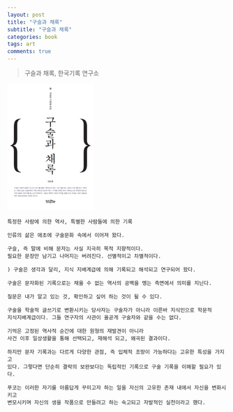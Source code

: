 ```yaml
---
layout: post
title: "구슬과 채록"
subtitle: "구슬과 채록"
categories: book
tags: art
comments: true
---
```


>구슬과 채록, 한국기록 연구소

![](https://github.com/posjkh22/posjkh22.github.io/blob/master/_images/book/01.jpg)

```
특정한 사람에 의한 역사, 특별한 사람들에 의한 기록
```

```
인류의 삶은 애초에 구술문화 속에서 이어져 왔다. 
```

```
구슬, 즉 말에 비해 문자는 사실 지극히 목적 지향적이다.
필요한 문장만 남기고 나머지는 버려진다. 선별적이고 차별적이다.
```

```
) 구술은 생각과 달리, 지식 지배계급에 의해 기록되고 해석되고 연구되어 왔다.
```

```
구술은 문자화된 기록으로는 채울 수 없는 역사의 공백을 멩는 측면에서 의미를 지닌다.
```

```
질문은 내가 알고 있는 것, 확인하고 싶어 하는 것이 될 수 있다.
```

```
구술을 학술적 글쓰기로 변환시키는 당사자는 구술자가 아니라 이른바 지식인으로 학문적 
지식지배계급이다. 그들 연구자의 사관이 올곧게 구술자와 같을 수는 없다.
```

```
기억은 고정된 역사적 순간에 대한 원형의 재발견이 아니라
사건 이후 일상생활을 통해 선택되고, 재해석 되고, 왜곡된 결과이다.
```

```
하지만 문자 기록과는 다르게 다양한 관점, 즉 입체적 조망이 가능하다는 고유한 특성을 가지고
있다. 그렇다면 단순히 결락의 보완보다는 독립적인 기록으로 구술 기록을 이해할 필요가 있다.
```

```
푸코는 이러한 자기를 아름답게 꾸미고자 하는 일을 자신의 고유한 존재 내에서 자신을 변화시키고 
변모시키며 자신의 생을 작품으로 만들려고 하는 숙고되고 자발적인 실천이라고 했다.
```


















